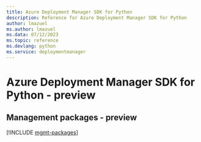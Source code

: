 ```yaml
---
title: Azure Deployment Manager SDK for Python
description: Reference for Azure Deployment Manager SDK for Python
author: lmazuel
ms.author: lmazuel
ms.data: 07/12/2023
ms.topic: reference
ms.devlang: python
ms.service: deploymentmanager
---
```

# Azure Deployment Manager SDK for Python - preview

## Management packages - preview
[!INCLUDE [mgmt-packages](deployment-manager-mgmt-index.md)]